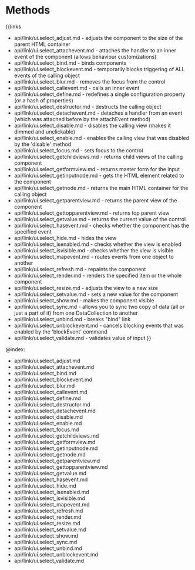 
Methods
=======

{{links
- api/link/ui.select_adjust.md - adjusts the component to the size of the parent HTML container
- api/link/ui.select_attachevent.md - attaches the handler to an inner event of the component (allows behaviour customizations)
- api/link/ui.select_bind.md - binds components
- api/link/ui.select_blockevent.md - temporarily blocks triggering of ALL events of the calling object
- api/link/ui.select_blur.md - removes the focus from the control
- api/link/ui.select_callevent.md - calls an inner event
- api/link/ui.select_define.md - redefines a single configuration property (or a hash of properties)
- api/link/ui.select_destructor.md - destructs the calling object
- api/link/ui.select_detachevent.md - detaches a handler from an event (which was attached before by the attachEvent method)
- api/link/ui.select_disable.md - disables the calling view (makes it dimmed and unclickable)
- api/link/ui.select_enable.md - enables the calling view that was disabled by the 'disable' method
- api/link/ui.select_focus.md - sets focus to the control
- api/link/ui.select_getchildviews.md - returns child views of the calling component
- api/link/ui.select_getformview.md - returns master form for the input
- api/link/ui.select_getinputnode.md - gets the HTML element related to the component
- api/link/ui.select_getnode.md - returns the main HTML container for the calling object
- api/link/ui.select_getparentview.md - returns the parent view of the component
- api/link/ui.select_gettopparentview.md - returns top parent view
- api/link/ui.select_getvalue.md - returns the current value of the control
- api/link/ui.select_hasevent.md - checks whether the component has the specified event
- api/link/ui.select_hide.md - hides the view
- api/link/ui.select_isenabled.md - checks whether the view is enabled
- api/link/ui.select_isvisible.md - checks whether the view is visible
- api/link/ui.select_mapevent.md - routes events from one object to another
- api/link/ui.select_refresh.md - repaints the component
- api/link/ui.select_render.md - renders the specified item or the whole component
- api/link/ui.select_resize.md - adjusts the view to a new size
- api/link/ui.select_setvalue.md - sets a new value for the component
- api/link/ui.select_show.md - makes the component visible
- api/link/ui.select_sync.md - allows you to sync two copy of data (all or just a part of it) from one DataCollection to another
- api/link/ui.select_unbind.md - breaks "bind" link
- api/link/ui.select_unblockevent.md - cancels blocking events that was enabled by the 'blockEvent' command
- api/link/ui.select_validate.md - validates value of input
}}

@index:
- api/link/ui.select_adjust.md
- api/link/ui.select_attachevent.md
- api/link/ui.select_bind.md
- api/link/ui.select_blockevent.md
- api/link/ui.select_blur.md
- api/link/ui.select_callevent.md
- api/link/ui.select_define.md
- api/link/ui.select_destructor.md
- api/link/ui.select_detachevent.md
- api/link/ui.select_disable.md
- api/link/ui.select_enable.md
- api/link/ui.select_focus.md
- api/link/ui.select_getchildviews.md
- api/link/ui.select_getformview.md
- api/link/ui.select_getinputnode.md
- api/link/ui.select_getnode.md
- api/link/ui.select_getparentview.md
- api/link/ui.select_gettopparentview.md
- api/link/ui.select_getvalue.md
- api/link/ui.select_hasevent.md
- api/link/ui.select_hide.md
- api/link/ui.select_isenabled.md
- api/link/ui.select_isvisible.md
- api/link/ui.select_mapevent.md
- api/link/ui.select_refresh.md
- api/link/ui.select_render.md
- api/link/ui.select_resize.md
- api/link/ui.select_setvalue.md
- api/link/ui.select_show.md
- api/link/ui.select_sync.md
- api/link/ui.select_unbind.md
- api/link/ui.select_unblockevent.md
- api/link/ui.select_validate.md


